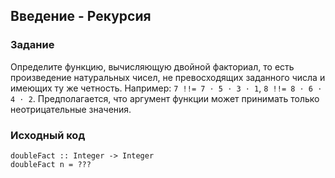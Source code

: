 ## Введение - Рекурсия

### Задание

Определите функцию, вычисляющую двойной факториал, то есть произведение натуральных чисел, не превосходящих заданного числа и имеющих ту же четность. Например: `7 !!= 7 ⋅ 5 ⋅ 3 ⋅ 1`, `8 !!= 8 ⋅ 6 ⋅ 4 ⋅ 2`. Предполагается, что аргумент функции может принимать только неотрицательные значения.

### Исходный код

```
doubleFact :: Integer -> Integer
doubleFact n = ???
```
